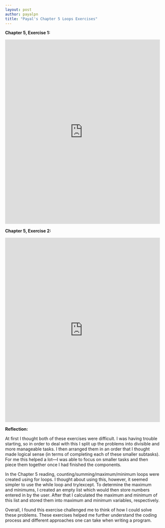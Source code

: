 ```yaml
---
layout: post
author: payalpn
title: "Payal's Chapter 5 Loops Exercises"
---
```


**Chapter 5, Exercise 1:**

<iframe src="https://trinket.io/embed/python/0c8682b715" width="100%" height="600" frameborder="0" marginwidth="0" marginheight="0" allowfullscreen></iframe>

**Chapter 5, Exercise 2:**

<iframe src="https://trinket.io/embed/python/5a5b5b49bc" width="100%" height="600" frameborder="0" marginwidth="0" marginheight="0" allowfullscreen></iframe>

**Reflection:**

At first I thought both of these exercises were difficult.  I was having trouble starting, so in order to deal with this I split up the problems into divisible and more manageable tasks.  I then arranged them in an order that I thought made logical sense (in terms of completing each of these smaller subtasks).  For me this helped a lot—I was able to focus on smaller tasks and then piece them together once I had finished the components.  

In the Chapter 5 reading, counting/summing/maximum/minimum loops were created using for loops.  I thought about using this, however, it seemed simpler to use the while loop and try/except.  To determine the maximum and minimums, I created an empty list which would then store numbers entered in by the user.  After that I calculated the maximum and minimum of this list and stored them into maximum and minimum variables, respectively.  

Overall, I found this exercise challenged me to think of how I could solve these problems.  These exercises helped me further understand the coding process and different approaches one can take when writing a program.  
